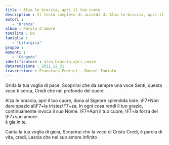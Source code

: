 ```yaml
--- 
title : Alza le braccia, apri il tuo cuore
description : Il testo completo di accordi di Alza le braccia, apri il tuo cuore. Inseriscila nel tuo canzoniere!
autori : 
   - "Branca"
album : Parola d'amore
tonalita : Do
famiglia : 
   - "Liturgica"
gruppo : 
momenti : 
   - "Congedo"
identificatore : alza_braccia_apri_cuore
datarevisione : 2011_12_31
trascrittore : Francesco Endrici - Manuel Toniato
--- 
```




Grida la tua voglia di pace, 
Scoprirai che da sempre una voce 
Senti, questa voce ti cerca, 
Credi che nel profondo del cuore 


Alza le braccia, apri il tuo cuore,
dona al Signore splendida lode.
\F7+Non dare spazio al\F7+la tristez\F7+za, 
In ogni cosa rendi il tuo grazie,
continuamente invoca il suo Nome.
\F7+Apri il tuo cuore, \F7+la forza del \F7+suo amore  
è gia in te.              


Canta la tua voglia di gioia, 
Scoprirai che la voce di Cristo 
Credi, è parola di vita, credi, 
Lascia che nel suo amore infinito 


